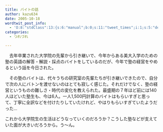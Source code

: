 ```yaml
---
title: バイトの話
author: kazu634
date: 2005-10-18
wordtwit_post_info:
  - 'O:8:"stdClass":13:{s:6:"manual";b:0;s:11:"tweet_times";i:1;s:5:"delay";i:0;s:7:"enabled";i:1;s:10:"separation";s:2:"60";s:7:"version";s:3:"3.7";s:14:"tweet_template";b:0;s:6:"status";i:2;s:6:"result";a:0:{}s:13:"tweet_counter";i:2;s:13:"tweet_log_ids";a:1:{i:0;i:2111;}s:9:"hash_tags";a:0:{}s:8:"accounts";a:1:{i:0;s:7:"kazu634";}}'
categories:
  - つれづれ

---
```

<div class="section">
<p>
    　去年卒業された大学院の先輩から引き継いで、今年からある美大入学のための塾の英語の解答・解説・採点のバイトをしているのだが、今年で塾の経営をやめるという話を今日された。
</p>
  
<p>
    　その塾のバイトは、代々うちの研究室の先輩たちが引き継いできたので、自分で次の人にバトンを渡せないのはとても寂しく感じた。それだけでなく、塾の経営というものの難しさ・時代の変化を教えられた。最盛期の７年ほど前には140人ほどいた塾生も、今は6人。一人1,500円計算のバイトはもらいすぎと思って、丁寧に全訳などを付けたりしていたけれど、やはりもらいすぎていたようだった…
</p>
  
<p>
    これから大学院生の生活はどうなっていくのだろうか？こうした塾などが支えていた面が大きいだろうから。う～ん。
</p>
</div>

